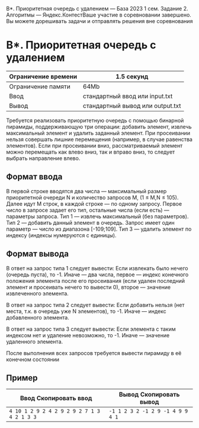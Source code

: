  B\*. Приоритетная очередь с удалением — База 2023 1 сем. Задание 2\. Алгоритмы — Яндекс.КонтестВаше участие в соревновании завершено. Вы можете дорешивать задачи и отправлять решения вне соревнования



B\*. Приоритетная очередь с удалением
=====================================




| Ограничение времени | 1\.5 секунд |
| --- | --- |
| Ограничение памяти | 64Mb |
| Ввод | стандартный ввод или input.txt |
| Вывод | стандартный вывод или output.txt |





Требуется реализовать приоритетную очередь с помощью бинарной пирамиды, поддерживающую три операции: добавить элемент, извлечь
 максимальный элемент и удалить заданный элемент. При просеивании нельзя совершать лишние перемещения (например, в случае равенства
 элементов). Если при просеивании вниз, рассматриваемый элемент можно перемещать как влево вниз, так и вправо вниз, то следует
 выбрать направление влево.
 


Формат ввода
------------



В первой строке вводятся два числа — максимальный размер приоритетной очереди N и количество запросов M, (1 ≤ M,N ≤ 105). Далее идут M строк, в каждой строке — по одному запросу. Первое число в запросе задает его тип, остальные числа (если есть)
 — параметры запроса. Тип 1 — извлечь максимальный (без параметров). Тип 2 — добавить данный элемент в очередь. Запрос имеет
 один параметр — число из диапазона \[\-109;109]. Тип 3 — удалить элемент по индексу (индексы нумеруются с единицы).
 


Формат вывода
-------------



В ответ на запрос типа 1 следует вывести: Если извлекать было нечего (очередь пуста), то \-1\. Иначе — два числа, первое — индекс
 конечного положения элемента после его просеивания (если удален последний элемент и просеивать нечего то вывести 0\), второе
 — значение извлеченного элемента.
 

В ответ на запрос типа 2 следует вывести: Если добавить нельзя (нет места, т.к. в очередь уже N элементов), то \-1\. Иначе —
 индекс добавленного элемента.
 


В ответ на запрос типа 3 следует вывести: Если элемента с таким индексом нет и удаление невозможно, то \-1\. Иначе — значение
 удаленного элемента.
 


После выполнения всех запросов требуется вывести пирамиду в её конечном состоянии



Пример
------




| Ввод Скопировать ввод | Вывод Скопировать вывод |
| --- | --- |
| ``` 4 10 1 2 9 2 4 2 9 2 9 2 7 1 3 4 2 1 3 3  ``` | ``` -1 1 2 3 2 -1 2 9 -1 4 9 9 4 1   ``` |


